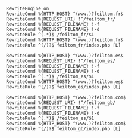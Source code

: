     RewriteEngine on
    RewriteCond %{HTTP_HOST} ^(www.)?feiltom.fr$
    RewriteCond %{REQUEST_URI} !^/feiltom_fr/
    RewriteCond %{REQUEST_FILENAME} !-f
    RewriteCond %{REQUEST_FILENAME} !-d
    RewriteRule ^(.*)$ /feiltom_fr/$1
    RewriteCond %{HTTP_HOST} ^(www.)?feiltom.fr$
    RewriteRule ^(/)?$ feiltom_fr/index.php [L]
    
    RewriteCond %{HTTP_HOST} ^(www.)?feiltom.es$
    RewriteCond %{REQUEST_URI} !^/feiltom_es/
    RewriteCond %{REQUEST_FILENAME} !-f
    RewriteCond %{REQUEST_FILENAME} !-d
    RewriteRule ^(.*)$ /feiltom_es/$1
    RewriteCond %{HTTP_HOST} ^(www.)?feiltom.es$
    RewriteRule ^(/)?$ feiltom_es/index.php [L]
    
    RewriteCond %{HTTP_HOST} ^(www.)?feiltom.com$
    RewriteCond %{REQUEST_URI} !^/feiltom_gb/
    RewriteCond %{REQUEST_FILENAME} !-f
    RewriteCond %{REQUEST_FILENAME} !-d
    RewriteRule ^(.*)$ /feiltom_es/$1
    RewriteCond %{HTTP_HOST} ^(www.)?feiltom.com$
    RewriteRule ^(/)?$ feiltom_gb/index.php [L]
